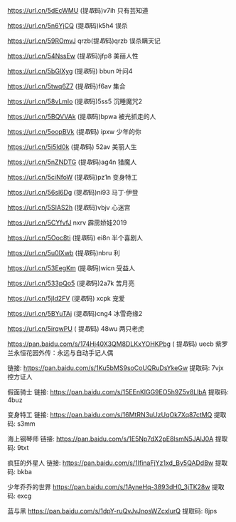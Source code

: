 

https://url.cn/5dEcWMU      (提*取*码)v7ih    只有芸知道


https://url.cn/5n6YjCQ      (提*取*码)k5h4    误杀

https://url.cn/59ROmvJ  qrzb(提*取*码)qrzb  误杀瞒天记

https://url.cn/54NssEw      (提*取*码)jfp8  美丽人性

 
https://url.cn/5bGIXyg   (提*取*码) bbun    叶问4


https://url.cn/5twq6Z7   (提*取*码)f6av 集合

https://url.cn/58vLmlo  (提*取*码)5ss5  沉睡魔咒2


https://url.cn/5BQVVAk   (提*取*码)bpwa 被光抓走的人

https://url.cn/5oopBVk   (提*取*码) ipxw 少年的你

https://url.cn/5i5Id0k  (提*取*码) 52av 美丽人生

https://url.cn/5nZNDTG  (提*取*码)ag4n  猎魔人

https://url.cn/5ciNfoW   (提*取*码)pz1n 变身特工 


https://url.cn/56sl6Dg  (提*取*码)ni93  马丁·伊登

https://url.cn/5SIAS2h  (提*取*码)vbjv 心迷宫

https://url.cn/5CYfvfJ  nxrv 霹雳娇娃2019

https://url.cn/5Ooc8ti  (提*取*码) ei8n 半个喜剧人

https://url.cn/5u0lXwb (提*取*码)nbru 利

https://url.cn/53EegKm  (提*取*码)wicn 受益人

https://url.cn/533pQo5  (提*取*码)2a7k 苦月亮

https://url.cn/5jId2FV  (提*取*码) xcpk 宠爱
  
https://url.cn/5BYuTAj    (提*取*码)cng4  冰雪奇缘2

https://url.cn/5irqwPU ( 提*取*码) 48wu 两只老虎

https://pan.baidu.com/s/174Hj40X3QM8DLKxYOHKPbg  ( 提*取*码) uecb 紫罗兰永恒花园外传：永远与自动手记人偶

链接: https://pan.baidu.com/s/1Ku5bMS9soCoUQRuDsYkeGw 提取码: 7vjx   控方证人

假面骑士 链接: https://pan.baidu.com/s/15EEnKlGG9EO5h9Z5v8LlbA 提取码: 4buz



变身特工 链接: https://pan.baidu.com/s/16MtRN3uUzUqOk7Xq87ctMQ 提取码: s3mm


海上钢琴师 链接: https://pan.baidu.com/s/1E5Np7dX2pE8lsmN5JAlJ0A 提取码: 9txt

 疯狂的外星人 链接: https://pan.baidu.com/s/1IfinaFjYz1xd_By5QADdBw 提取码: bkba
 
 
少年乔乔的世界 https://pan.baidu.com/s/1AyneHq-3893dH0_3jTK28w 提取码: excg  

蓝与黑 https://pan.baidu.com/s/1dpY-ruQvJvJnosWZcxIurQ 提取码: 8jps

